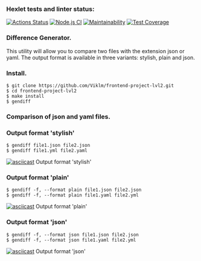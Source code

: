 ### Hexlet tests and linter status:
[![Actions Status](https://github.com/Viklm/frontend-project-lvl2/workflows/hexlet-check/badge.svg)](https://github.com/Viklm/frontend-project-lvl2/actions)
[![Node.js CI](https://github.com/Viklm/frontend-project-lvl2/actions/workflows/node.js.yml/badge.svg)](https://github.com/Viklm/frontend-project-lvl2/actions/workflows/node.js.yml)
[![Maintainability](https://api.codeclimate.com/v1/badges/cc263b0b652a1d4baca3/maintainability)](https://codeclimate.com/github/Viklm/frontend-project-lvl2/maintainability)
[![Test Coverage](https://api.codeclimate.com/v1/badges/cc263b0b652a1d4baca3/test_coverage)](https://codeclimate.com/github/Viklm/frontend-project-lvl2/test_coverage)
### Difference Generator.
This utility will allow you to compare two files with the extension json or yaml. The output format is available in three variants: stylish, plain and json.

### Install.
```
$ git clone https://github.com/Viklm/frontend-project-lvl2.git
$ cd frontend-project-lvl2
$ make install
$ gendiff
```
### Comparison of json and yaml files.

### Output format 'stylish'
```
$ gendiff file1.json file2.json
$ gendiff file1.yml file2.yaml
```
[![asciicast](https://asciinema.org/a/440283.svg)](https://asciinema.org/a/440283) Output format 'stylish'
### Output format 'plain'
```
$ gendiff -f, --format plain file1.json file2.json
$ gendiff -f, --format plain file1.yaml file2.yml
```
[![asciicast](https://asciinema.org/a/440285.svg)](https://asciinema.org/a/440285) Output format 'plain'
### Output format 'json'
```
$ gendiff -f, --format json file1.json file2.json
$ gendiff -f, --format json file1.yaml file2.yml
```
[![asciicast](https://asciinema.org/a/440286.svg)](https://asciinema.org/a/440286) Output format 'json'